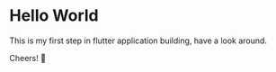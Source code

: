 # Hello World
This is my first step in flutter application building, have a look around.

Cheers! :beers: